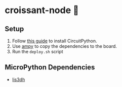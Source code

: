 # croissant-node 🥐

## Setup

1. Follow [this guide](https://learn.adafruit.com/welcome-to-circuitpython/circuitpython-for-esp8266) to install CircuitPython.
2. Use [ampy](https://pypi.org/project/adafruit-ampy/) to copy the dependencies to the board.
3. Run the `deploy.sh` script

## MicroPython Dependencies

- [lis3dh](https://cdn.hackaday.io/files/1643567031807104/lis3dh.py)